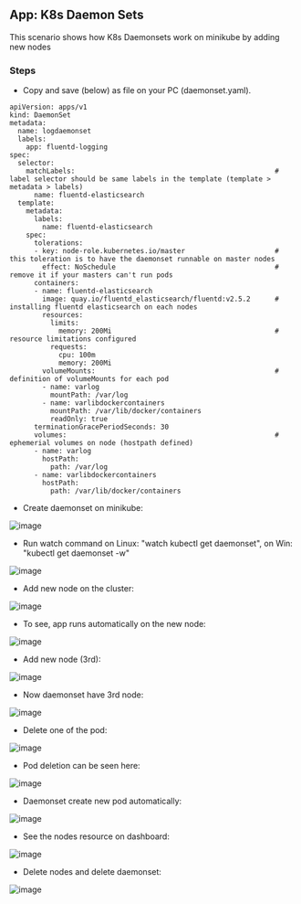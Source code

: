 ## App: K8s Daemon Sets

This scenario shows how K8s Daemonsets work on minikube by adding new nodes

### Steps

- Copy and save (below) as file on your PC (daemonset.yaml). 

```     
apiVersion: apps/v1
kind: DaemonSet
metadata:
  name: logdaemonset
  labels:
    app: fluentd-logging
spec:
  selector:
    matchLabels:                                                 # label selector should be same labels in the template (template > metadata > labels)
      name: fluentd-elasticsearch
  template:
    metadata:
      labels:
        name: fluentd-elasticsearch
    spec:
      tolerations:
      - key: node-role.kubernetes.io/master                      # this toleration is to have the daemonset runnable on master nodes
        effect: NoSchedule                                       # remove it if your masters can't run pods  
      containers:
      - name: fluentd-elasticsearch
        image: quay.io/fluentd_elasticsearch/fluentd:v2.5.2      # installing fluentd elasticsearch on each nodes
        resources:
          limits:
            memory: 200Mi                                        # resource limitations configured           
          requests:
            cpu: 100m
            memory: 200Mi
        volumeMounts:                                            # definition of volumeMounts for each pod 
        - name: varlog
          mountPath: /var/log
        - name: varlibdockercontainers
          mountPath: /var/lib/docker/containers
          readOnly: true
      terminationGracePeriodSeconds: 30
      volumes:                                                   # ephemerial volumes on node (hostpath defined)   
      - name: varlog
        hostPath:
          path: /var/log
      - name: varlibdockercontainers
        hostPath:
          path: /var/lib/docker/containers    
```

- Create daemonset on minikube:

![image](https://user-images.githubusercontent.com/10358317/152146006-265e0595-cdf5-43c7-aea2-5437700323fd.png)

- Run watch command on Linux: "watch kubectl get daemonset", on Win: "kubectl get daemonset -w"

![image](https://user-images.githubusercontent.com/10358317/152146266-00d1f1b8-f2dc-495f-ab35-15e3d1629278.png)

- Add new node on the cluster:

![image](https://user-images.githubusercontent.com/10358317/152146458-14a66e8a-fcad-4a15-ac3e-6df1af4a43a4.png)

- To see, app runs automatically on the new node:

![image](https://user-images.githubusercontent.com/10358317/152147031-b934d393-8caf-49c3-ac4c-3b704f2d646a.png)

- Add new node (3rd):

![image](https://user-images.githubusercontent.com/10358317/152151984-ac8fd54c-676d-4be4-b2f1-4356613a8fed.png)

- Now daemonset have 3rd node:

![image](https://user-images.githubusercontent.com/10358317/152152156-c8cd559e-48dc-4ea3-85c9-6da7fbeb0794.png)

- Delete one of the pod:

![image](https://user-images.githubusercontent.com/10358317/152152437-7c883cd5-e809-4386-8832-362a612acf5f.png)

- Pod deletion can be seen here:

![image](https://user-images.githubusercontent.com/10358317/152152613-854c5340-c73b-4d72-bd08-951aa640d8ad.png)

- Daemonset create new pod automatically:

![image](https://user-images.githubusercontent.com/10358317/152152744-9f14751b-e214-4621-8208-1cb5437b6d71.png)

- See the nodes resource on dashboard:

![image](https://user-images.githubusercontent.com/10358317/152153072-5e53cd9c-42ba-4f50-85d8-c82ea1e39752.png)

- Delete nodes and delete daemonset:

![image](https://user-images.githubusercontent.com/10358317/152153355-b98bca05-87cd-46d2-a26d-eb614ca263ca.png)




